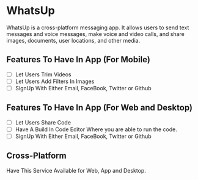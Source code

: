 # WhatsUp

WhatsUp is a cross-platform messaging app. It allows users to send text messages and voice messages, make voice and video calls, and share images, documents, user locations, and other media.

## Features To Have In App (For Mobile)
- [ ] Let Users Trim Videos
- [ ] Let Users Add Filters In Images
- [ ] SignUp With Either Email, FaceBook, Twitter or Github
## Features To Have In App (For Web and Desktop)
- [ ] Let Users Share Code 
- [ ] Have A Build In Code Editor Where you are able to run the code. 
- [ ] SignUp With Either Email, FaceBook, Twitter or Github

## Cross-Platform 

Have This Service Available for Web, App and Desktop. 
